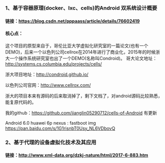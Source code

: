 ### 1、基于容器原理(docker、lxc、cells)的Android 双系统设计概要

#### 链接：https://blog.csdn.net/pppaass/article/details/76602419

#### 核心点：
这个项目的原型来自于，哥伦比亚大学虚拟化研究室的一篇论文(也有一个DEMO)，后来一个以色列公司cellrox在2014年进行了商业化，2015年的时候浙大一个操作系统研究室也出了一个DEMO(名称叫Condroid)。
哥大论文地址：http://systems.cs.columbia.edu/projects/cells/

浙大项目地址：http://condroid.github.io/

以色列公司官网：http://www.cellrox.com/

浙大的项目本来有源码的后来取消掉了，剩下文档了，对android源码比较熟悉，能复原代码的。

我的github：https://github.com/jianglin05290712/cells-of-Android 有更新

Android 6.0 huawei 6p nexus : fastboot img  https://pan.baidu.com/s/1G1risnbT0Usy_NL6VDbovQ

### 2、基于代理的设备虚拟化技术及其应用

#### 链接：http://www.xml-data.org/dzkj-nature/html/2017-6-883.htm

